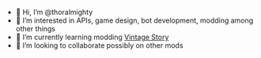 - 👋 Hi, I’m @thoralmighty
- 👀 I’m interested in APIs, game design, bot development, modding among other things
- 🌱 I’m currently learning modding [Vintage Story](https://www.vintagestory.at/)
- 💞️ I’m looking to collaborate possibly on other mods

<!---
thoralmighty/thoralmighty is a ✨ special ✨ repository because its `README.md` (this file) appears on your GitHub profile.
You can click the Preview link to take a look at your changes.
--->

